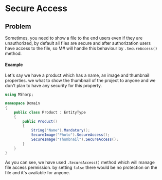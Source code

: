 # Secure Access

## Problem

Sometimes, you need to show a file to the end users even if they are unauthorized, by default all files are secure and after authorization users have access to the file, so M# will handle this behaviour by `.SecureAccess()` method.

#### Example

Let's say we have a product which has a name, an image and thumbnail properties. we what to show the thumbnail of the project to anyone and we don't plan to have any security for this property.

```csharp
using MSharp;

namespace Domain
{
    public class Product : EntityType
    {
        public Product()
        {
            String("Name").Mandatory();
            SecureImage("Photo").SecureAccess();
            SecureImage("Thumbnail").SecureAccess();
        }
    }
}

```

As you can see, we have used `.SecureAccess()` method which will manage file access permission. by setting `false` there would be no protection on the file and it's available for anyone.
